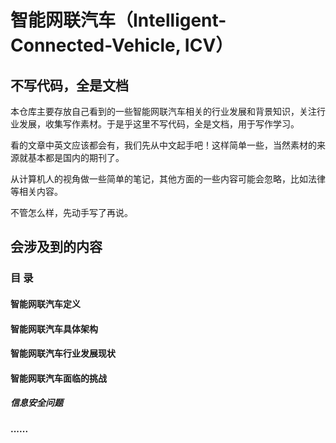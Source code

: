 # 智能网联汽车（Intelligent-Connected-Vehicle, ICV）
## 不写代码，全是文档

本仓库主要存放自己看到的一些智能网联汽车相关的行业发展和背景知识，关注行业发展，收集写作素材。于是乎这里不写代码，全是文档，用于写作学习。

看的文章中英文应该都会有，我们先从中文起手吧！这样简单一些，当然素材的来源就基本都是国内的期刊了。

从计算机人的视角做一些简单的笔记，其他方面的一些内容可能会忽略，比如法律等相关内容。

不管怎么样，先动手写了再说。

## 会涉及到的内容
### 目 录
#### 智能网联汽车定义

#### 智能网联汽车具体架构

#### 智能网联汽车行业发展现状

#### 智能网联汽车面临的挑战

##### 信息安全问题

#### ......